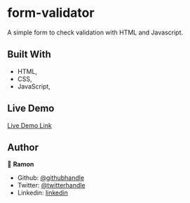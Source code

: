 # form-validator

A simple form to check validation with HTML and Javascript.

## Built With

- HTML,
- CSS,
- JavaScript,

## Live Demo

[Live Demo Link](https://ramon-carrillo.github.io/form-validator/)

## Author

👤 **Ramon**

- Github: [@githubhandle](https://github.com/Ramon-Carrillo)
- Twitter: [@twitterhandle](https://twitter.com/ramon_de_NL)
- Linkedin: [linkedin](https://www.linkedin.com/in/ramon-carrillo-54525a1ab/)
